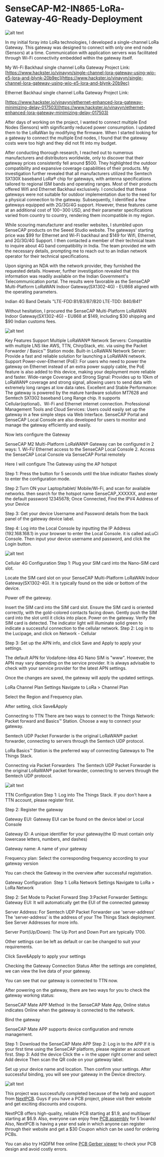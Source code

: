 # SenseCAP-M2-IN865-LoRa-Gateway-4G-Ready-Deployment

![alt text](https://hackster.imgix.net/uploads/attachments/1659176/_rR5KgKMlV8.blob?auto=compress%2Cformat&w=900&h=675&fit=min)

In my initial foray into LoRa technologies, I developed a single-channel LoRa Gateway. This gateway was designed to connect with only one end node (Sensors) at a time. Communication with application servers was facilitated through Wi-Fi connectivity embedded within the gateway itself.

My Wi-Fi Backhaul single channel LoRa Gateway Project Link: [https://www.hackster.io/vinayyn/single-channel-lora-gateway-using-wio-e5-lora-and-blynk-20b9ec](https://www.hackster.io/vinayyn/single-channel-lora-gateway-using-wio-e5-lora-and-blynk-20b9ec)

Ethernet Backhaul single channel LoRa Gateway Project Link:

[https://www.hackster.io/vinayyn/ethernet-enhanced-lora-gateway-minimizing-delay-017503](https://www.hackster.io/vinayyn/ethernet-enhanced-lora-gateway-minimizing-delay-017503)

After days of working on the project, I wanted to connect multiple End Nodes (Sensors) with significantly reduced power consumption. I updated them to the LoRaWan by modifying the firmware. When I started looking for a gateway to connect the multiple End nodes, I found that the gateway costs were too high and they did not fit into my budget.

After conducting thorough research, I reached out to numerous manufacturers and distributors worldwide, only to discover that their gateway prices consistently fell around $500. They highlighted the outdoor compatibility and expansive coverage capabilities of their products. My investigation further revealed that all manufacturers utilized the Semtech SX130X baseband LoRa® chip for gateways, with antenna specifications tailored to regional ISM bands and operating ranges. Most of their products offered Wifi and Ethernet Backhaul exclusively. I concluded that these gateways were not suitable for outdoor implementation due to the need for a physical connection to the gateway. Subsequently, I identified a few gateways equipped with 2G/3G/4G support. However, these features came at an additional cost of $100-$300 USD, and their parameter specifications varied from country to country, rendering them incompatible in my region.

While scouring manufacturer and reseller websites, I stumbled upon SenseCAP products on the Seeed Studio website. The gateways' starting price was $99 for Ethernet and Wi-Fi backhaul and $149 for Wifi, Ethernet, and 2G/3G/4G Support. I then contacted a member of their technical team to inquire about 4G band compatibility in India. The team provided me with the necessary details, prompting me to reach out to an Indian network operator for their technical specifications.

Upon signing an NDA with the network provider, they furnished the requested details. However, further investigation revealed that this information was readily available on the Indian Government's Telecommunication portal. The results were favorable as the SenseCAP Multi-Platform LoRaWAN Indoor Gateway(SX1302-4G) - EU868 aligned with the operating parameters.

Indian 4G Band Details "LTE-FDD:B1/B3/B7/B20 LTE-TDD: B40/B41"

Without hesitation, I procured the SenseCAP Multi-Platform LoRaWAN Indoor Gateway(SX1302-4G) - EU868 at $149, including $30 shipping and $90 Indian customs fees.

![alt text](https://hackster.imgix.net/uploads/attachments/1659217/image_8oj7bg2xDS.png?auto=compress%2Cformat&w=740&h=555&fit=max)

Key Features
Support Multiple LoRaWAN® Network Servers: Compatible with multiple LNS like AWS, TTN, ChirpStack, etc. via using the Packet Forwarder / Basics™ Station mode.
Built-in LoRaWAN Network Server: Provide a fast and reliable solution for launching a LoRaWAN network.
Support Power-over-Ethernet (PoE): For users who need to power the gateway on Ethernet instead of an extra power supply cable, the PoE feature is also added to this device, making your deployment more reliable and faster.
Wide-range Coverage and Strong Signal: Provides up to 10km of LoRaWAN® coverage and strong signal, allowing users to send data with extremely long ranges at low data rates.
Excellent and Stable Performance: The gateway is powered by the mature hardware solution MT7628 and Semtech SX1302 baseband Long Range chip. It supports Cellular(optional)、Wi-Fi and Ethernet internet connection.
Professional Management Tools and Cloud Services: Users could easily set up the gateway in a few simple steps via Web Interface. SenseCAP Portal and SenseCAP Local Console are also developed for users to monitor and manage the gateway efficiently and easily.

Now Iets configure the Gateway

SenseCAP M2 Multi-Platform LoRaWAN® Gateway can be configured in 2 ways: 1. Wi-Fi/ Ethernet access to the SenseCAP Local Console 2. Access the SenseCAP Local Console via SenseCAP Portal remotely

Here I will configure The Gateway using the AP hotspot

Step 1: Press the button for 5 seconds until the blue indicator flashes slowly to enter the configuration mode.

Step 2:Turn ON your Laptop/tablet/ Mobile/Wi-Fi, and scan for available networks. then search for the hotspot name SenseCAP_XXXXXX, and enter the default password 12345678; Once Connected, Find the IPV4 Address of your Device

Step 3: Get your device Username and Password details from the back panel of the gateway device label.

Step 4: Log into the Local Console by inputting the IP Address (192.168.168.1) in your browser to enter the Local Console. it is called asLuCi Console. Then input your device username and password, and click the Login button.

![alt text](https://hackster.imgix.net/uploads/attachments/1659356/image_idm6IXSkFt.png?auto=compress%2Cformat&w=740&h=555&fit=max)

Cellular 4G Configuration
Step 1: Plug your SIM card into the Nano-SIM card slot.

Locate the SIM card slot on your SenseCAP Multi-Platform LoRaWAN Indoor Gateway(SX1302-4G). It is typically found on the side or bottom of the device.

Power off the gateway.

Insert the SIM card into the SIM card slot. Ensure the SIM card is oriented correctly, with the gold-colored contacts facing down.
Gently push the SIM card into the slot until it clicks into place.
Power on the gateway.
Verify the SIM card is detected. The indicator light will illuminate solid green to indicate a successful connection to the cellular network.
Step 2: Log in to the Lucipage, and click on Network - Cellular

Step 3: Set up the APN info, and click Save and Apply to apply your settings.

The default APN for Vodafone-Idea 4G Nano SIM is "www". However, the APN may vary depending on the service provider. It is always advisable to check with your service provider for the latest APN settings.

Once the changes are saved, the gateway will apply the updated settings.

LoRa Channel Plan Settings
Navigate to LoRa > Channel Plan

Select the Region and Frequency plan.

After setting, click Save&Apply

Connecting to TTN
There are two ways to connect to the Things Network: Packet forward and Basics™ Station. Choose a way to connect your gateway.

Semtech UDP Packet Forwarder is the original LoRaWAN® packet forwarder, connecting to servers through the Semtech UDP protocol.

LoRa Basics™ Station is the preferred way of connecting Gateways to The Things Stack.

Connecting via Packet Forwarders ​
The Semtech UDP Packet Forwarder is the original LoRaWAN® packet forwarder, connecting to servers through the Semtech UDP protocol.

![alt text](https://hackster.imgix.net/uploads/attachments/1659385/image_1C8tGXAySU.png?auto=compress%2Cformat&w=740&h=555&fit=max)

TTN Configuration
Step 1: Log into The Things Stack. If you don't have a TTN account, please register first.

Step 2: Register the gateway

Gateway EUI: Gateway EUI can be found on the device label or Local Console

Gateway ID: A unique identifier for your gateway(the ID must contain only lowercase letters, numbers, and dashes)

Gateway name: A name of your gateway

Frequency plan: Select the corresponding frequency according to your gateway version

You can check the Gateway in the overview after successful registration.

Gateway Configuration ​
Step 1: LoRa Network Settings
Navigate to LoRa > LoRa Network

Step 2: Set Mode to Packet Forward
Step 3:Packet Forwarder Settings:
Gateway EUI: It will automatically get the EUI of the connected gateway

Server Address: For Semtech UDP Packet Forwarder use 'server-address' The 'server-address' is the address of your The Things Stack deployment. See Server Addresses for more info.

Server Port(Up/Down): The Up Port and Down Port are typically 1700.

Other settings can be left as default or can be changed to suit your requirements.

Click Save&Apply to apply your settings

Checking the Gateway Connection Status
After the settings are completed, we can view the live data of your gateway.

You can see that our gateway is connected to TTN now.

After powering on the gateway, there are two ways for you to check the gateway working status:

SenseCAP Mate APP Method ​
In the SenseCAP Mate App, Online status indicates Online when the gateway is connected to the network.

Bind the gateway​

SenseCAP Mate APP supports device configuration and remote management.

Step 1: Download the SenseCAP Mate APP
Step 2: Log in to the APP If it is your first time using the SenseCAP platform, please register an account first.
Step 3: Add the device
Click the + in the upper right corner and select Add device Then scan the QR code on your gateway label.

Set up your device name and location. Then confirm your settings. After successful binding, you will see your gateway in the Device directory.

![alt text](https://hackster.imgix.net/uploads/attachments/1651031/nextpcb_4r1pEG3pxS.JPG?auto=compress%2Cformat&w=740&h=555&fit=max)

This project was successfully completed because of the help and support from [NextPCB]( https://www.nextpcb.com/pcb-assembly-quote). Guys if you have a PCB project, please visit their website and get exciting discounts and coupons.

NextPCB offers high-quality, reliable PCB starting at $1.9, and multilayer starting at $6.9. Also, everyone can enjoy free [PCB assembly]( https://www.nextpcb.com/pcb-assembly-quote) for 5 boards! Also, NextPCB is having a year end sale in which anyone can register through their website and get a $30 Coupon which can be used for ordering PCBs.

You can also try HQDFM free online [PCB Gerber viewer](https://www.nextpcb.com/free-online-gerber-viewer.html) to check your PCB design and avoid costly errors.
